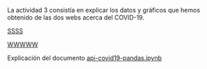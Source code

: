 La actividad 3 consistía en explicar los datos y gráficos que hemos obtenido de las dos webs acerca del COVID-19.

[SSSS](httpps://covid19api.com/)
    
[WWWWW](httpps://api.covid19api.com/)


Explicación del documento [api-covid19-pandas.ipynb](https://github.com/nebrijas/periodismodedatos-mariofs17/blob/main/api-covid19-pandas.ipynb)





